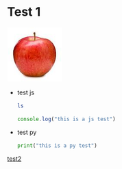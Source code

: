 # Test 1

[<img src="./img.jpg">](http://google.com.au/)

- test js

  ```sh
  ls
  ```

  ```js
  console.log("this is a js test")
  ```

- test py

  ```py
  print("this is a py test")
  ```

[test2](./test2.md)
